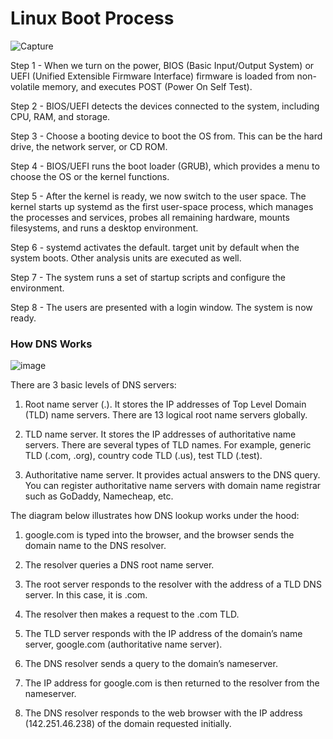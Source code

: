 # Linux Boot Process


![Capture](https://github.com/ranjiniganeshan/Learning/assets/32661402/c7986b3c-65e0-40bd-8920-5b59f547c79b)


Step 1 - When we turn on the power, BIOS (Basic Input/Output System) or UEFI (Unified Extensible Firmware Interface) firmware is loaded from non-volatile memory, and executes POST (Power On Self Test).

Step 2 - BIOS/UEFI detects the devices connected to the system, including CPU, RAM, and storage.

Step 3 - Choose a booting device to boot the OS from. This can be the hard drive, the network server, or CD ROM.

Step 4 - BIOS/UEFI runs the boot loader (GRUB), which provides a menu to choose the OS or the kernel functions.

Step 5 - After the kernel is ready, we now switch to the user space. The kernel starts up systemd as the first user-space process, which manages the processes and services, probes all remaining hardware, mounts filesystems, and runs a desktop environment.

Step 6 - systemd activates the default. target unit by default when the system boots. Other analysis units are executed as well.

Step 7 - The system runs a set of startup scripts and configure the environment.

Step 8 - The users are presented with a login window. The system is now ready.



### How DNS Works

![image](https://github.com/ranjiniganeshan/Learning/assets/32661402/1aa30aca-c677-4917-9e38-0c599a4ba885)

There are 3 basic levels of DNS servers:

1. Root name server (.). It stores the IP addresses of Top Level Domain (TLD) name servers. There are 13 logical root name servers globally.

2. TLD name server. It stores the IP addresses of authoritative name servers. There are several types of TLD names. For example, generic TLD (.com, .org), country code TLD (.us), test TLD (.test).

3. Authoritative name server. It provides actual answers to the DNS query. You can register authoritative name servers with domain name registrar such as GoDaddy, Namecheap, etc. 

The diagram below illustrates how DNS lookup works under the hood:

1. google.com is typed into the browser, and the browser sends the domain name to the DNS resolver.

2. The resolver queries a DNS root name server.

3. The root server responds to the resolver with the address of a TLD DNS server. In this case, it is .com.

4. The resolver then makes a request to the .com TLD.

5. The TLD server responds with the IP address of the domain’s name server, google.com (authoritative name server).

6. The DNS resolver sends a query to the domain’s nameserver.

7. The IP address for google.com is then returned to the resolver from the nameserver.

8. The DNS resolver responds to the web browser with the IP address (142.251.46.238) of the domain requested initially.





